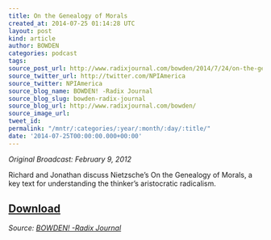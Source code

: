 ```yaml
---
title: On the Genealogy of Morals
created_at: 2014-07-25 01:14:28 UTC
layout: post
kind: article
author: BOWDEN
categories: podcast
tags: 
source_post_url: http://www.radixjournal.com/bowden/2014/7/24/on-the-genealogy-of-morals
source_twitter_url: http://twitter.com/NPIAmerica
source_twitter: NPIAmerica
source_blog_name: BOWDEN! -Radix Journal
source_blog_slug: bowden-radix-journal
source_blog_url: http://www.radixjournal.com/bowden/
source_image_url: 
tweet_id: 
permalink: "/mntr/:categories/:year/:month/:day/:title/"
date: '2014-07-25T00:00:00.000+00:00'
---
```

<p><em>Original Broadcast: February 9, 2012</em></p>

<p>Richard and Jonathan discuss Nietzsche’s On the Genealogy of Morals, a key text for understanding the thinker’s aristocratic radicalism.</p>



<h2><a href="https://soundcloud.com/radixjournal/on-the-genealogy-of-morals">Download</a></h2><div class="">
    <i>Source: <a href="http://www.radixjournal.com/bowden/">BOWDEN! -Radix Journal</a></i>
</div>
